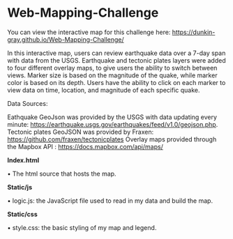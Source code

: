 # Web-Mapping-Challenge

You can view the interactive map for this challenge here: https://dunkin-gray.github.io/Web-Mapping-Challenge/

In this interactive map, users can review earthquake data over a 7-day span with data from the USGS. Earthquake and tectonic plates layers were added to four different overlay maps, to give users the ability to switch between views. Marker size is based on the magnitude of the quake, while marker color is based on its depth. Users have the ability to click on each marker to view data on time, location, and magnitude of each specific quake.

Data Sources:

Eathquake GeoJson was provided by the USGS with data updating every minute: https://earthquake.usgs.gov/earthquakes/feed/v1.0/geojson.php.
Tectonic plates GeoJSON was provided by Fraxen: https://github.com/fraxen/tectonicplates
Overlay maps provided through the Mapbox API : https://docs.mapbox.com/api/maps/

**Index.html**

• The html source that hosts the map.

**Static/js**

• logic.js: the JavaScript file used to read in my data and build the map.

**Static/css**

• style.css: the basic styling of my map and legend.
